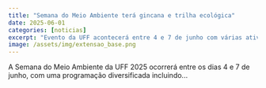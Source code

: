 ```yaml
---
title: "Semana do Meio Ambiente terá gincana e trilha ecológica"
date: 2025-06-01
categories: [noticias]
excerpt: "Evento da UFF acontecerá entre 4 e 7 de junho com várias atividades de campo e oficinas abertas."
image: /assets/img/extensao_base.png
---
```


A Semana do Meio Ambiente da UFF 2025 ocorrerá entre os dias 4 e 7 de junho, com uma programação diversificada incluindo...
